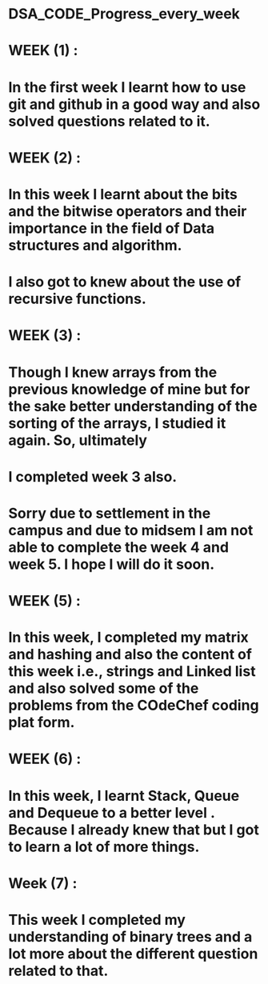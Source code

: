 # DSA_CODE_Progress_every_week
# WEEK (1) :

# In the first week I learnt how to use git and github in a good way and also solved questions related to it.

# WEEK (2) :

# In this week I learnt about the bits and the bitwise operators and their importance in the field of Data structures and algorithm.
# I also got to knew about the use of recursive functions.

# WEEK (3) :

# Though I knew arrays from the previous knowledge of mine but for the sake better understanding of the sorting of the arrays, I studied it again. So, ultimately
# I completed week 3 also.

# Sorry due to settlement in the campus and due to midsem I am not able to complete the week 4 and week 5. I hope I will do it soon.
# WEEK (5) : 
# In this week, I completed my matrix and hashing and also the content of this week i.e., strings and Linked list and also solved some of the problems from the COdeChef coding plat form.

# WEEK (6) : 
# In this week, I learnt Stack, Queue and Dequeue to a better level . Because I already knew that but I got to learn a lot of more things.

# Week (7) :
# This week I completed my understanding of binary trees and a lot more about the different question related to that.
